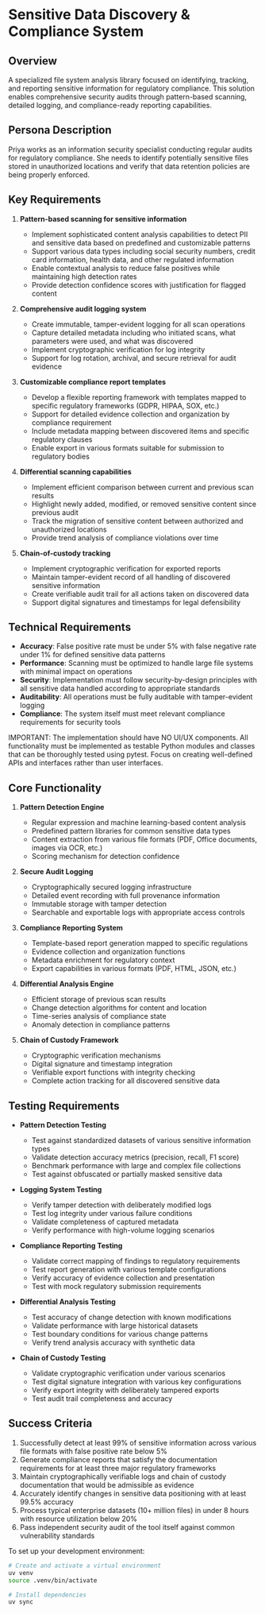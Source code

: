 # Sensitive Data Discovery & Compliance System

## Overview
A specialized file system analysis library focused on identifying, tracking, and reporting sensitive information for regulatory compliance. This solution enables comprehensive security audits through pattern-based scanning, detailed logging, and compliance-ready reporting capabilities.

## Persona Description
Priya works as an information security specialist conducting regular audits for regulatory compliance. She needs to identify potentially sensitive files stored in unauthorized locations and verify that data retention policies are being properly enforced.

## Key Requirements
1. **Pattern-based scanning for sensitive information**
   - Implement sophisticated content analysis capabilities to detect PII and sensitive data based on predefined and customizable patterns
   - Support various data types including social security numbers, credit card information, health data, and other regulated information
   - Enable contextual analysis to reduce false positives while maintaining high detection rates
   - Provide detection confidence scores with justification for flagged content

2. **Comprehensive audit logging system**
   - Create immutable, tamper-evident logging for all scan operations
   - Capture detailed metadata including who initiated scans, what parameters were used, and what was discovered
   - Implement cryptographic verification for log integrity
   - Support for log rotation, archival, and secure retrieval for audit evidence

3. **Customizable compliance report templates**
   - Develop a flexible reporting framework with templates mapped to specific regulatory frameworks (GDPR, HIPAA, SOX, etc.)
   - Support for detailed evidence collection and organization by compliance requirement
   - Include metadata mapping between discovered items and specific regulatory clauses
   - Enable export in various formats suitable for submission to regulatory bodies

4. **Differential scanning capabilities**
   - Implement efficient comparison between current and previous scan results
   - Highlight newly added, modified, or removed sensitive content since previous audit
   - Track the migration of sensitive content between authorized and unauthorized locations
   - Provide trend analysis of compliance violations over time

5. **Chain-of-custody tracking**
   - Implement cryptographic verification for exported reports
   - Maintain tamper-evident record of all handling of discovered sensitive information
   - Create verifiable audit trail for all actions taken on discovered data
   - Support digital signatures and timestamps for legal defensibility

## Technical Requirements
- **Accuracy**: False positive rate must be under 5% with false negative rate under 1% for defined sensitive data patterns
- **Performance**: Scanning must be optimized to handle large file systems with minimal impact on operations
- **Security**: Implementation must follow security-by-design principles with all sensitive data handled according to appropriate standards
- **Auditability**: All operations must be fully auditable with tamper-evident logging
- **Compliance**: The system itself must meet relevant compliance requirements for security tools

IMPORTANT: The implementation should have NO UI/UX components. All functionality must be implemented as testable Python modules and classes that can be thoroughly tested using pytest. Focus on creating well-defined APIs and interfaces rather than user interfaces.

## Core Functionality
1. **Pattern Detection Engine**
   - Regular expression and machine learning-based content analysis
   - Predefined pattern libraries for common sensitive data types
   - Content extraction from various file formats (PDF, Office documents, images via OCR, etc.)
   - Scoring mechanism for detection confidence

2. **Secure Audit Logging**
   - Cryptographically secured logging infrastructure
   - Detailed event recording with full provenance information
   - Immutable storage with tamper detection
   - Searchable and exportable logs with appropriate access controls

3. **Compliance Reporting System**
   - Template-based report generation mapped to specific regulations
   - Evidence collection and organization functions
   - Metadata enrichment for regulatory context
   - Export capabilities in various formats (PDF, HTML, JSON, etc.)

4. **Differential Analysis Engine**
   - Efficient storage of previous scan results
   - Change detection algorithms for content and location
   - Time-series analysis of compliance state
   - Anomaly detection in compliance patterns

5. **Chain of Custody Framework**
   - Cryptographic verification mechanisms
   - Digital signature and timestamp integration
   - Verifiable export functions with integrity checking
   - Complete action tracking for all discovered sensitive data

## Testing Requirements
- **Pattern Detection Testing**
  - Test against standardized datasets of various sensitive information types
  - Validate detection accuracy metrics (precision, recall, F1 score)
  - Benchmark performance with large and complex file collections
  - Test against obfuscated or partially masked sensitive data

- **Logging System Testing**
  - Verify tamper detection with deliberately modified logs
  - Test log integrity under various failure conditions
  - Validate completeness of captured metadata
  - Verify performance with high-volume logging scenarios

- **Compliance Reporting Testing**
  - Validate correct mapping of findings to regulatory requirements
  - Test report generation with various template configurations
  - Verify accuracy of evidence collection and presentation
  - Test with mock regulatory submission requirements

- **Differential Analysis Testing**
  - Test accuracy of change detection with known modifications
  - Validate performance with large historical datasets
  - Test boundary conditions for various change patterns
  - Verify trend analysis accuracy with synthetic data

- **Chain of Custody Testing**
  - Validate cryptographic verification under various scenarios
  - Test digital signature integration with various key configurations
  - Verify export integrity with deliberately tampered exports
  - Test audit trail completeness and accuracy

## Success Criteria
1. Successfully detect at least 99% of sensitive information across various file formats with false positive rate below 5%
2. Generate compliance reports that satisfy the documentation requirements for at least three major regulatory frameworks
3. Maintain cryptographically verifiable logs and chain of custody documentation that would be admissible as evidence
4. Accurately identify changes in sensitive data positioning with at least 99.5% accuracy
5. Process typical enterprise datasets (10+ million files) in under 8 hours with resource utilization below 20%
6. Pass independent security audit of the tool itself against common vulnerability standards

To set up your development environment:
```bash
# Create and activate a virtual environment
uv venv
source .venv/bin/activate

# Install dependencies
uv sync
```